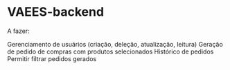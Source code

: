 # VAEES-backend



A fazer:

 Gerenciamento de usuários (criação, deleção, atualização, leitura)
 Geração de pedido de compras com produtos selecionados
 Histórico de pedidos
 Permitir filtrar pedidos gerados